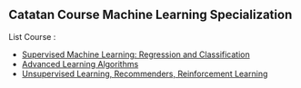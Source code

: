 ## Catatan Course Machine Learning Specialization

List Course :
  * [Supervised Machine Learning: Regression and Classification](https://github.com/AbdanulIkhlas/ML-Spesialization-notes)
  * [Advanced Learning Algorithms]()
  * [Unsupervised Learning, Recommenders, Reinforcement Learning]()
